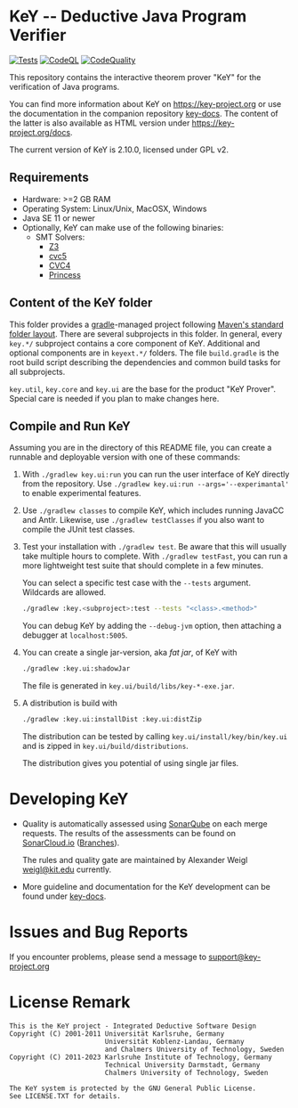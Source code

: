 # KeY -- Deductive Java Program Verifier

[![Tests](https://github.com/KeYProject/key/actions/workflows/tests.yml/badge.svg)](https://github.com/KeYProject/key/actions/workflows/tests.yml) [![CodeQL](https://github.com/KeYProject/key/actions/workflows/codeql.yml/badge.svg)](https://github.com/KeYProject/key/actions/workflows/codeql.yml) [![CodeQuality](https://github.com/KeYProject/key/actions/workflows/code_quality.yml/badge.svg)](https://github.com/KeYProject/key/actions/workflows/code_quality.yml) 

This repository contains the interactive theorem prover "KeY" for the verification of Java programs.

You can find more information about KeY on https://key-project.org or use the
documentation in the companion repository [key-docs](https://github.com/KeYProject/key-docs).
The content of the latter is also available as HTML version under https://key-project.org/docs.

The current version of KeY is 2.10.0, licensed under GPL v2.


## Requirements

* Hardware: >=2 GB RAM
* Operating System: Linux/Unix, MacOSX, Windows
* Java SE 11 or newer
* Optionally, KeY can make use of the following binaries:
  * SMT Solvers:
    * [Z3](https://github.com/Z3Prover/z3)
    * [cvc5](https://cvc5.github.io/)
    * [CVC4](http://cvc4.cs.stanford.edu/web/)
    * [Princess](http://www.philipp.ruemmer.org/princess.shtml)

## Content of the KeY folder

This folder provides a [gradle](https://gradle.org)-managed project following
[Maven's standard folder layout](https://maven.apache.org/guides/introduction/introduction-to-the-standard-directory-layout.html).
There are several subprojects in this folder. In general, every `key.*/` subproject contains a core component of KeY.
Additional and optional components are in `keyext.*/` folders. The file `build.gradle` is the root build script
describing the dependencies and common build tasks for all subprojects.

`key.util`, `key.core` and `key.ui` are the base for the product "KeY Prover". Special care is needed
if you plan to make changes here.


## Compile and Run KeY

Assuming you are in the directory of this README file, you can create a runnable and deployable version with one of these commands:

1. With `./gradlew key.ui:run` you can run the user interface of KeY directly from the repository. 
   Use `./gradlew key.ui:run --args='--experimantal'` to enable experimental features.

2. Use `./gradlew classes` to compile KeY, which includes running JavaCC and Antlr.
   Likewise, use `./gradlew testClasses` if you also want to compile the JUnit test classes.

3. Test your installation with `./gradlew test`. Be aware that this will usually take multiple hours to complete.
   With `./gradlew testFast`, you can run a more lightweight test suite that should complete in a few minutes.

   You can select a specific test case with the `--tests` argument. Wildcards are allowed.
   ```sh
   ./gradlew :key.<subproject>:test --tests "<class>.<method>"
   ```

   You can debug KeY by adding the `--debug-jvm` option, then attaching a debugger at `localhost:5005`.

4. You can create a single jar-version, aka *fat jar*, of KeY with
   ```sh
   ./gradlew :key.ui:shadowJar
   ```
   The file is generated in `key.ui/build/libs/key-*-exe.jar`.

5. A distribution is build with
   ```sh
   ./gradlew :key.ui:installDist :key.ui:distZip
   ```
   The distribution can be tested by calling `key.ui/install/key/bin/key.ui`
   and is zipped in `key.ui/build/distributions`.

   The distribution gives you potential of using single jar files.

# Developing KeY

* Quality is automatically assessed using [SonarQube](https://sonarqube.org) on each merge requests.
  The results of the assessments can be found on
  [SonarCloud.io](https://sonarcloud.io/dashboard?id=key-main)
  ([Branches](https://sonarcloud.io/project/branches?id=key-main)).

  The rules and quality gate are maintained by Alexander Weigl
  <weigl@kit.edu> currently.

* More guideline and documentation for the KeY development can be found under
[key-docs](https://key-project.org/docs/).



# Issues and Bug Reports

If you encounter problems, please send a message to support@key-project.org



# License Remark

```
This is the KeY project - Integrated Deductive Software Design
Copyright (C) 2001-2011 Universität Karlsruhe, Germany
						Universität Koblenz-Landau, Germany
						and Chalmers University of Technology, Sweden
Copyright (C) 2011-2023 Karlsruhe Institute of Technology, Germany
						Technical University Darmstadt, Germany
						Chalmers University of Technology, Sweden

The KeY system is protected by the GNU General Public License.
See LICENSE.TXT for details.
```
